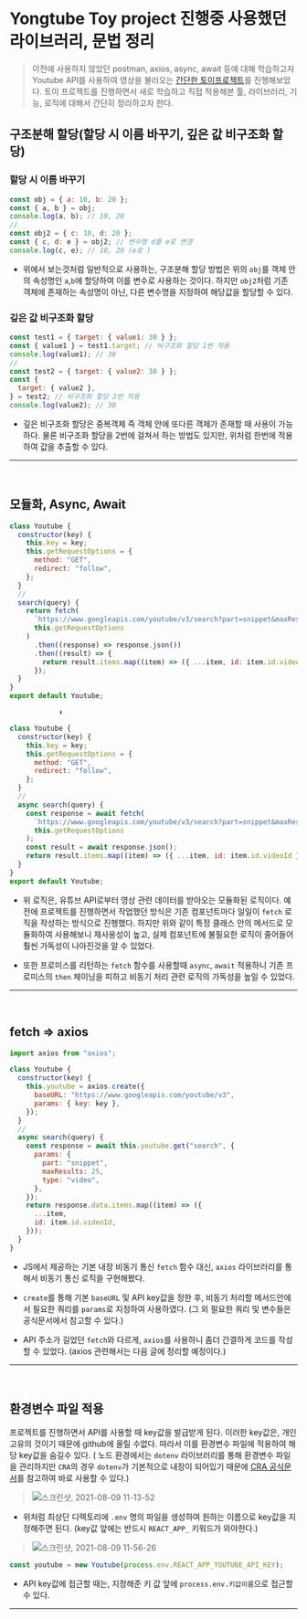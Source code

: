 # Yongtube Toy project 진행중 사용했던 라이브러리, 문법 정리

> 이전에 사용하지 않았던 postman, axios, async, await 등에 대해 학습하고자 Youtube API를 사용하여 영상을 불러오는 [간단한 토이프로젝트](https://github.com/J-Ymini/Toy-project_Yongtube)를 진행해보았다. 토이 프로젝트를 진행하면서 새로 학습하고 직접 적용해본 툴, 라이브러리, 기능, 로직에 대해서 간단히 정리하고자 한다.

## 구조분해 할당(할당 시 이름 바꾸기, 깊은 값 비구조화 할당)

### 할당 시 이름 바꾸기

>

```javascript
const obj = { a: 10, b: 20 };
const { a, b } = obj;
console.log(a, b); // 10, 20
//
const obj2 = { c: 10, d: 20 };
const { c, d: e } = obj2; // 변수명 d를 e로 변경
console.log(c, e); // 10, 20 (e로 )
```

- 위에서 보는것처럼 일반적으로 사용하는, 구조분해 할당 방법은 위의 `obj`를 객체 안의 속성명인 `a`,`b`에 할당하여 이를 변수로 사용하는 것이다. 하지만 `obj2`처럼 기존 객체에 존재하는 속성명이 아닌, 다른 변수명을 지정하여 해당값을 할당할 수 있다.

### 깊은 값 비구조화 할당

>

```javascript
const test1 = { target: { value1: 30 } };
const { value1 } = test1.target; // 비구조화 할당 1번 적용
console.log(value1); // 30
//
const test2 = { target: { value2: 30 } };
const {
  target: { value2 },
} = test2; // 비구조화 할당 2번 적용
console.log(value2); // 30
```

- 깊은 비구조화 할당은 중복객체 즉 객체 안에 또다른 객체가 존재할 때 사용이 가능하다. 물론 비구조화 할당을 2번에 걸쳐서 하는 방법도 있지만, 위처럼 한번에 적용하여 값을 추출할 수 있다.

---

</br>

## 모듈화, Async, Await

>

```javascript
class Youtube {
  constructor(key) {
    this.key = key;
    this.getRequestOptions = {
      method: "GET",
      redirect: "follow",
    };
  }
  //
  search(query) {
    return fetch(
      `https://www.googleapis.com/youtube/v3/search?part=snippet&maxResults=25&q=${query}&type=video&key=${this.key}`,
      this.getRequestOptions
    )
      .then((response) => response.json())
      .then((result) => {
        return result.items.map((item) => ({ ...item, id: item.id.videoId }));
      });
  }
}
export default Youtube;
```

                ⬇

```javascript
class Youtube {
  constructor(key) {
    this.key = key;
    this.getRequestOptions = {
      method: "GET",
      redirect: "follow",
    };
  }
  //
  async search(query) {
    const response = await fetch(
      `https://www.googleapis.com/youtube/v3/search?part=snippet&maxResults=25&q=${query}&type=video&key=${this.key}`,
      this.getRequestOptions
    );
    const result = await response.json();
    return result.items.map((item) => ({ ...item, id: item.id.videoId }));
  }
}
export default Youtube;
```

- 위 로직은, 유튜브 API로부터 영상 관련 데이터를 받아오는 모듈화된 로직이다. 예전에 프로젝트를 진행하면서 작업했던 방식은 기존 컴포넌트마다 일일이 `fetch` 로직을 작성하는 방식으로 진행했다. 하지만 위와 같이 특정 클래스 안의 메서드로 모듈화하여 사용해보니 재사용성이 높고, 실제 컴포넌트에 불필요한 로직이 줄어들어 훨씬 가독성이 나아진것을 알 수 있었다.

- 또한 프로미스를 리턴하는 `fetch` 함수를 사용할때 `async`, `await` 적용하니 기존 프로미스의 `then` 체이닝을 피하고 비동기 처리 관련 로직의 가독성을 높일 수 있었다.

---

</br>

## fetch => axios

```javascript
import axios from "axios";

class Youtube {
  constructor(key) {
    this.youtube = axios.create({
      baseURL: "https://www.googleapis.com/youtube/v3",
      params: { key: key },
    });
  }
  //
  async search(query) {
    const response = await this.youtube.get("search", {
      params: {
        part: "snippet",
        maxResults: 25,
        type: "video",
      },
    });
    return response.data.items.map((item) => ({
      ...item,
      id: item.id.videoId,
    }));
  }
}
```

- JS에서 제공하는 기본 내장 비동기 통신 `fetch` 함수 대신, `axios` 라이브러리를 통해서 비동기 통신 로직을 구현해봤다.

- `create`를 통해 기본 `baseURL` 및 API key값을 정한 후, 비동기 처리할 메서드안에서 필요한 쿼리를 `params`로 지정하여 사용하였다. (그 외 필요한 쿼리 및 변수들은 공식문서에서 참고할 수 있다.)

- API 주소가 길었던 `fetch`와 다르게, `axios`를 사용하니 좀더 간결하게 코드를 작성할 수 있었다. (axios 관련해서는 다음 글에 정리할 예정이다.)

---

</br>

## 환경변수 파일 적용

프로젝트를 진행하면서 API를 사용할 때 key값을 발급받게 된다. 이러한 key값은, 개인 고유의 것이기 때문에 github에 올릴 수없다. 따라서 이를 환경변수 파일에 적용하여 해당 key값을 숨길수 있다. ( 노드 환경에서는 `dotenv` 라이브러리를 통해 환경변수 파일을 관리하지만 `CRA`의 경우 `dotenv`가 기본적으로 내장이 되어있기 때문에
[CRA 공식문서](https://create-react-app.dev/docs/adding-custom-environment-variables)를 참고하여 바로 사용할 수 있다.)

> ![스크린샷, 2021-08-09 11-13-52](https://user-images.githubusercontent.com/75535651/128654355-ba9938b7-550e-4061-8520-ce0a155d4e35.png)

- 위처럼 최상단 디렉토리에 `.env` 명의 파일을 생성하여 원하는 이름으로 key값을 지정해주면 된다. (key값 앞에는 반드시 `REACT_APP_` 키워드가 와야한다.)

> ![스크린샷, 2021-08-09 11-56-26](https://user-images.githubusercontent.com/75535651/128656052-a1f87c2e-486e-433e-939f-d0ea6ee8b9c9.png)

```javascript
const youtube = new Youtube(process.env.REACT_APP_YOUTUBE_API_KEY);
```

- API key값에 접근할 때는, 지정해준 키 값 앞에 `process.env.키값이름`으로 접근할 수 있다.

---

</br>

